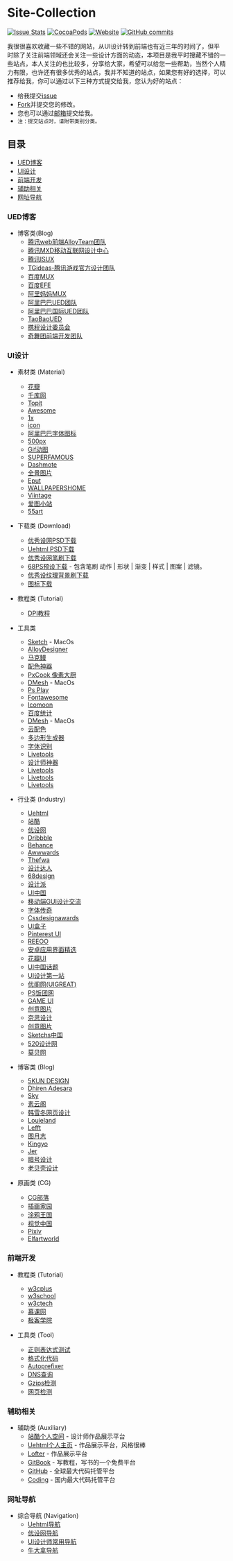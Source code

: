 # Site-Collection

[![Issue Stats](https://img.shields.io/issuestats/i/github/strongloop/express.svg?maxAge=2592000)](https://github.com/iuunhao/Site-Collection/issues) [![CocoaPods](https://img.shields.io/cocoapods/metrics/doc-percent/AFNetworking.svg?maxAge=2592000)](https://github.com/iuunhao/Site-Collection) [![Website](https://img.shields.io/website-up-down-green-red/http/shields.io.svg?maxAge=2592000)](https://github.com/iuunhao/Site-Collection) [![GitHub commits](https://img.shields.io/github/commits-since/SubtitleEdit/subtitleedit/3.4.7.svg?maxAge=2592000)](https://github.com/iuunhao/Site-Collection) 

我很很喜欢收藏一些不错的网站，从UI设计转到前端也有近三年的时间了，但平时除了关注前端领域还会关注一些设计方面的动态，本项目是我平时搜藏不错的一些站点，本人关注的也比较多，分享给大家，希望可以给您一些帮助，当然个人精力有限，也许还有很多优秀的站点，我并不知道的站点，如果您有好的选择，可以推荐给我，你可以通过以下三种方式提交给我，您认为好的站点：

* 给我提交[issue](https://github.com/iuunhao/Site-Collection/issues)
* [Fork](https://github.com/iuunhao/Site-Collection)并提交您的修改。
* 您也可以通过[邮箱](mailto:html.5@foxmail.com)提交给我。
* `注：提交站点时，请附带类别分类。`

## 目录

- [UED博客](#UED博客)
- [UI设计](#UI设计)
- [前端开发](#前端开发)
- [辅助相关](#辅助相关)
- [网址导航](#网址导航)


### UED博客 
  * 博客类(Blog)
    * [腾讯web前端AlloyTeam团队](http://www.alloyteam.com)
    * [腾讯MXD移动互联网设计中心](http://mxd.tencent.com)
    * [腾讯ISUX](http://isux.tencent.com)
    * [TGideas-腾讯游戏官方设计团队](http://tgideas.qq.com)
    * [百度MUX](http://mux.baidu.com)
    * [百度EFE](http://efe.baidu.com)
    * [阿里妈妈MUX](http://mux.alimama.com)
    * [阿里巴巴UED团队](http://www.aliued.com)
    * [阿里巴巴国际UED团队](http://www.aliued.com)
    * [TaoBaoUED](http://ued.taobao.org/blog)
    * [携程设计委员会](http://ued.ctrip.com/blog)
    * [奇舞团前端开发团队](http://www.75team.com)

### UI设计
  * 素材类 (Material)
    * [花瓣](http://huaban.com)
    * [千库网](http://588ku.com/)
    * [Topit](http://www.topit.me/)
    * [Awesome](https://alpha.wallhaven.cc/)
    * [1x](http://1x.com/)
    * [icon](http://findicons.com/)
    * [阿里巴巴字体图标](http://www.iconfont.cn/)
    * [500px](https://500px.com/)
    * [Gif动图](http://preloaders.net/)
    * [SUPERFAMOUS](http://superfamous.com/)
    * [Dashmote](http://www.dashmote.com/)
    * [全景图片](http://quanjing.com/)
    * [Eput](http://eput.com/)
    * [WALLPAPERSHOME](http://wallpapershome.com/)
    * [Viintage](http://viintage.com/)
    * [爱图小站](http://oi22.com/)
    * [55art](http://www.55art.com/forum-2-1.html)

  * 下载类 (Download) 
    * [优秀设网PSD下载](http://www.uisdc.com/category/hot-download/psd-download)
    * [Uehtml PSD下载](http://dl.uehtml.com/)
    * [优秀设网笔刷下载](http://www.uisdc.com/category/hot-download/brushes-download)
    * [68PS预设下载](http://68ps.com/gongju/) - 包含笔刷 动作 | 形状 | 渐变 | 样式 | 图案 | 滤镜。
    * [优秀设纹理背景刷下载](http://www.uisdc.com/category/hot-download/texture-and-background)
    * [图标下载](http://www.easyicon.net)

  * 教程类 (Tutorial) 
    * [DPI教程](http://sebastien-gabriel.com/designers-guide-to-dpi/#menu)

  * 工具类 
    * [Sketch](http://www.sketchapp.com/static/download/sketch.zip) - MacOs
    * [AlloyDesigner](http://alloyteam.github.io/AlloyDesigner/)
    * [马克鳗](http://www.getmarkman.com/)
    * [配色神器](http://www.fancynode.com.cn/colorcube/home)
    * [PxCook 像素大厨](http://www.fancynode.com.cn/pxcook)
    * [DMesh](https://itunes.apple.com/cn/app/dmesh/id480992638?mt=12) - MacOs
    * [Ps Play](http://isux.tencent.com/app/psplay)
    * [Fontawesome](http://fontawesome.io/)
    * [Icomoon](https://icomoon.io/app/#/select)
    * [百度统计](http://tongji.baidu.com/data/browser)
    * [DMesh](https://itunes.apple.com/cn/app/dmesh/id480992638?mt=12) - MacOs
    * [云配色](http://card.qdsay.com/)
    * [多边形生成器](http://qrohlf.com/trianglify-generator/)
    * [字体识别](http://www.qiuziti.com/)
    * [Livetools](http://livetools.uiparade.com/)
    * [设计师神器](http://www.uisdc.com/category/hot-download/tools-download)
    * [Livetools](http://livetools.uiparade.com/)
    * [Livetools](http://livetools.uiparade.com/)
    * [Livetools](http://livetools.uiparade.com/)

  * 行业类 (Industry)
    * [Uehtml](http://www.uehtml.com)
    * [站酷](http://www.zcool.com.cn)
    * [优设网](http://www.uisdc.com)
    * [Dribbble](https://dribbble.com/)
    * [Behance](https://www.behance.net/)
    * [Awwwards](http://www.awwwards.com/)
    * [Thefwa](http://www.thefwa.com)
    * [设计达人](http://www.shejidaren.com/)
    * [68design](http://www.68design.net/)
    * [设计派](http://www.shejipai.cn/)
    * [UI中国](http://www.ui.cn/)
    * [移动端GUI设计交流](http://www.iospirations.com/)
    * [字体传奇](http://www.ziticq.com/product/)
    * [Cssdesignawards](http://cssdesignawards.com/)
    * [UI盒子](http://www.boxui.com/)
    * [Pinterest UI](https://www.pinterest.com/search/pins/?q=UI)
    * [REEOO](http://reeoo.com)
    * [安卓应用界面精选](http://www.apkui.com/)
    * [花瓣UI](http://huaban.com/favorite/web_app_icon/)
    * [UI中国话题](http://talk.ui.cn/)
    * [UI设计第一站](http://www.ui001.com/)
    * [优阁网(UIGREAT)](http://www.uigreat.com/)
    * [PS饭团网](http://psefan.com/)
    * [GAME UI](http://www.gameui.cn/)
    * [创意图片](http://www.ifavart.com/)
    * [奈思设计](http://www.niceui.cn/)
    * [创意图片](http://www.ifavart.com/)
    * [Sketchs中国](http://www.sketchs.cn/)
    * [520设计网](http://www.sj520.cn/)
    * [莫贝网](http://www.mobileui.cn/)

  * 博客类 (Blog)
    * [5KUN DESIGN](http://www.5kun.com)
    * [Dhiren Adesara](https://dribbble.com/dhirenadesara)
    * [Sky](https://dribbble.com/skys)
    * [素云阁](http://www.syg315.com/)
    * [韩雪冬网页设计](http://www.like-v.com/)
    * [Louieland](http://louie.land/)
    * [Lefft](http://lefft.com/)
    * [图月志](http://iconmoon.com/blog2/)
    * [Kingyo](https://dribbble.com/kingyo)
    * [Jer](https://dribbble.com/evilj)
    * [暗号设计](http://www.onhoo.com/)
    * [老贝壳设计](http://www.laobeike.com/)

  * 原画类 (CG)
    * [CG部落](http://www.cgbolo.com/)
    * [插画家园](http://www.13cg.com/)
    * [涂鸦王国](http://www.poocg.com/)
    * [视觉中国](http://shijue.me/)
    * [Pixiv](http://www.pixiv.net/)
    * [Elfartworld](http://elfartworld.com/)

### 前端开发
  * 教程类 (Tutorial)
    * [w3cplus](http://www.w3cplus.com)
    * [w3school](http://www.w3school.com.cn)
    * [w3ctech](http://www.w3ctech.com)
    * [慕课网](http://imooc.com)
    * [极客学院](http://www.jikexueyuan.com/)

  * 工具类 (Tool)
    * [正则表达式测试](http://tool.chinaz.com/regex/)
    * [格式化代码](http://tool.oschina.net/codeformat/html)
    * [Autoprefixer](http://autoprefixer.github.io/)
    * [DNS查询](http://autoprefixer.github.io)
    * [Gzips检测](hhttp://tool.chinaz.com/Gzips)
    * [网页检测](http://tool.chinaz.com/webdetect/?jdfwkey=gwaue2)

### 辅助相关
  * 辅助类 (Auxiliary)
    * [站酷个人空间](http://www.zcool.com.cn) - 设计师作品展示平台
    * [Uehtml个人主页](http://www.uehtml.com) - 作品展示平台，风格很棒
    * [Lofter](http://www.lofter.com/) - 作品展示平台
    * [GitBook](https://0532.gitbooks.io/progit/content/ff1ccf57e98c817df1efcd9fe44a8aeb/README.htmltt) - 写教程，写书的一个免费平台
    * [GitHub](https://github.com) - 全球最大代码托管平台
    * [Coding](https://coding.net) - 国内最大代码托管平台


### 网址导航
  * 综合导航 (Navigation) 
    * [Uehtml导航](http://so.uehtml.com/)
    * [优设网导航](http://hao.uisdc.com/)
    * [UI设计师常用导航](http://so.uigreat.com/)
    * [牛大拿导航](http://www.niudana.com)



